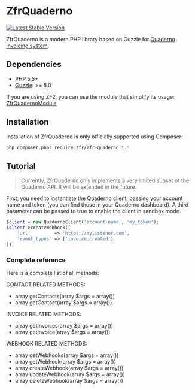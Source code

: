 ZfrQuaderno
===========

[![Latest Stable Version](https://poser.pugx.org/zfr/zfr-quaderno/v/stable.png)](https://packagist.org/packages/zfr/zfr-quaderno)

ZfrQuaderno is a modern PHP library based on Guzzle for [Quaderno invoicing system](https://quadernoapp.com).

## Dependencies

* PHP 5.5+
* [Guzzle](http://www.guzzlephp.org): >= 5.0

If you are using ZF2, you can use the module that simplify its usage: [ZfrQuadernoModule](https://github.com/zf-fr/zfr-quaderno-module)

## Installation

Installation of ZfrQuaderno is only officially supported using Composer:

```sh
php composer.phar require zfr/zfr-quaderno:1.*
```

## Tutorial

> Currently, ZfrQuaderno only implements a very limited subset of the Quaderno API. It will be extended in the future.

First, you need to instantiate the Quaderno client, passing your account name and token (you can find those in your
Quaderno dashboard). A third parameter can be passed to true to enable the client in sandbox mode.

```php
$client = new QuadernoClient('account-name', 'my_token');
$client->createWebhook([
    'url'         => 'https://mylistener.com',
    'event_types' => ['invoice.created']
]);
```

### Complete reference

Here is a complete list of all methods:

CONTACT RELATED METHODS:

* array getContacts(array $args = array())
* array getContact(array $args = array())

INVOICE RELATED METHODS:

* array getInvoices(array $args = array())
* array getInvoice(array $args = array())

WEBHOOK RELATED METHODS:

* array getWebhooks(array $args = array())
* array getWebhook(array $args = array())
* array createWebhook(array $args = array())
* array updateWebhook(array $args = array())
* array deleteWebhook(array $args = array())
